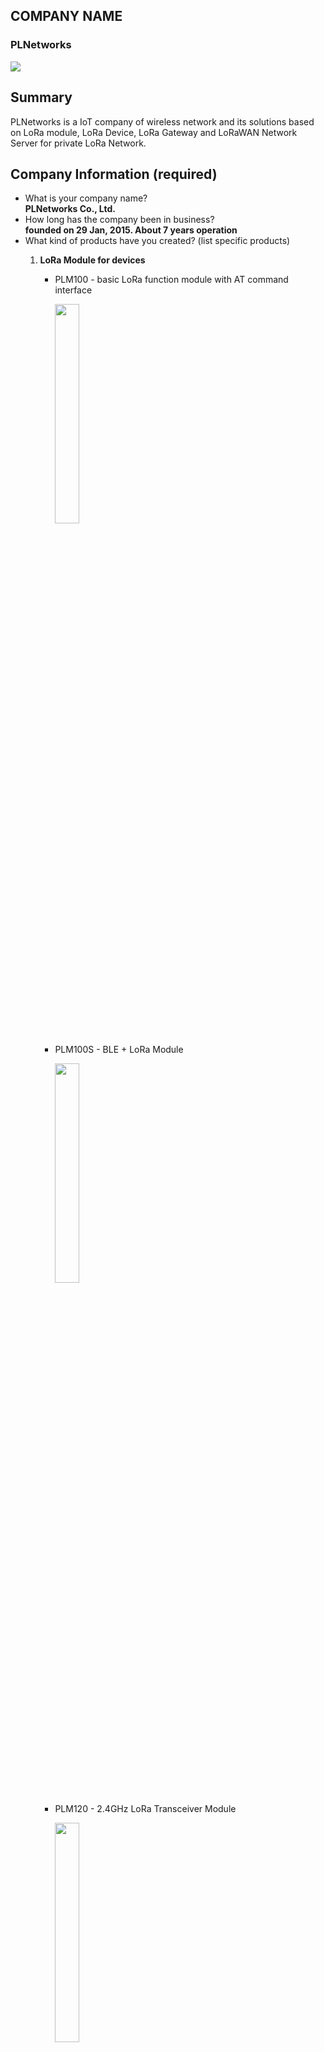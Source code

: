 ## COMPANY NAME
### PLNetworks 
<img src="https://github.com/hyeonsfather/hotspot-manufacturers/blob/main/img/plnetworks_logo.png">   

## Summary
PLNetworks is a IoT company of wireless network and its solutions based on LoRa module, LoRa Device, LoRa Gateway and LoRaWAN Network Server for private LoRa Network.   



## Company Information (required)
* What is your company name?   
**PLNetworks Co., Ltd.** 
* How long has the company been in business?    
**founded on 29 Jan, 2015. About 7 years operation**
* What kind of products have you created? (list specific products)
    1. **LoRa Module for devices**
		+ PLM100 - basic LoRa function module with AT command interface

			<img src="https://github.com/hyeonsfather/hotspot-manufacturers/blob/main/img/plnetworks_plm100.png" width="30%"> 

		+ PLM100S - BLE + LoRa Module

			<img src="https://github.com/hyeonsfather/hotspot-manufacturers/blob/main/img/plnetworks_plm100s.png" width="30%"> 

		+ PLM120 - 2.4GHz LoRa Transceiver Module

			<img src="https://github.com/hyeonsfather/hotspot-manufacturers/blob/main/img/plnetworks_plm120.png" width="30%">

		+ PLM150 - minimized LoRa module for wearable devices

			<img src="https://github.com/hyeonsfather/hotspot-manufacturers/blob/main/img/plnetworks_plm150.png" width="30%"> 

    2. **LoRa Device**
		+ PLS100 - LoRa modem with several IO such as GPIO, RS232/485, ADC, I2C.

			<img src="https://github.com/hyeonsfather/hotspot-manufacturers/blob/main/img/plnetworks_pls100.png" width="40%"> 

		+ PLS110 - LoRa Tracker with GPS, BLE, button, buzzer and Gyro Sensor

			<img src="https://github.com/hyeonsfather/hotspot-manufacturers/blob/main/img/plnetworks_pls110.png" width="40%"> 

		+ PLS210 - Industrial LoRa Tracker for automobile

			<img src="https://github.com/hyeonsfather/hotspot-manufacturers/blob/main/img/plnetworks_pls210.png" width="40%">   

		+ PLS400 - Outdoor LoRa modem

			<img src="https://github.com/hyeonsfather/hotspot-manufacturers/blob/main/img/plnetworks_pls400.png" width="40%"> 

		+ PLS500 - BLE Beacon Scanner for indoor positioning

			<img src="https://github.com/hyeonsfather/hotspot-manufacturers/blob/main/img/plnetworks_pls500.png" width="40%"> 

		+ PLS800 - BLE-LoRa Scanner for indoor positioning

			<img src="https://github.com/hyeonsfather/hotspot-manufacturers/blob/main/img/plnetworks_pls800.png" width="40%"> 

    3. LoRa Gateway 
		+ PLG100M - Multi channel LoRa Gateway for outdoor based on SX1301

			<img src="https://github.com/hyeonsfather/hotspot-manufacturers/blob/main/img/plnetworks_plg100m.png" width="40%"> 

		+ PLG400 - Advanced Multi channel LoRa Gateway for outdoor

			<img src="https://github.com/hyeonsfather/hotspot-manufacturers/blob/main/img/plnetworks_plg400.png" width="40%"> 

		+ CG100 - Indoor LoRa Gateway based on SX1301

			<img src="https://github.com/hyeonsfather/hotspot-manufacturers/blob/main/img/plnetworks_cg100.png" width="40%"> 

		+ PLG420(scheduled) - Indoor LoRa Gateway based on SX1302 and Raspberry Pi Compute Module 4
    4. LoRa Network Server
	    + PLNS100 - Enterprise LoRaWAN Network Server for local private LoRa network 
* How many have you sold?    
**LoRa Module - over 100,000/year**   
**LoRa Device - over 20,000/year**    
**LoRa Gateway - over 2,000/year**    
**LoRa NW Server - over 50/year**    
* What brought you to the Helium Network?    
	From starting LoRa RF transceiver without LoRaWAN standard, we thought that this kind of RF feature is innovative and another part of RF solutions which is not existed in the world so that traditional building a network is not suitable to LoRa network construction and the business way of Helium network is innovative like LoRa RF transceiver. 

## Product Information (required)
* What is this product's model name?     
	**PLG420**
* Is this is a Light Hotspot or a 5G Hotspot? (Due to the time required for the HIP19 process, new applications should be for Light Hotspots or 5G Hotspots)    
	**Light Hotspot**
* Is this model for indoor, outdoor, or both? (If there are two different models for indoor and outdoor, list them separately)    
	**Indoor**
* Provide a brief description of the product:

  **PLG420 Brief Specification**
  |Title                  | Description   |
  |------------------|----------------|
  |CPU| Broadcom BCM2711C0 quad-core ARM Cortex-A72|
  |RAM| 1GB SDRAM|
  |Flash| 8GB eMMC|
  |LoRa Interface| SX1302 chipset with SX1250<br>LoRaWAN, KR920/AS923/US915<br>Frequency: 902~928MHz<br>TxPower: 23dBm<br>DataRate: 0.3kbps ~ 20kbps(upto SF5)|
  |Networking| 10/100/1000B-Tx 1 Port for LAN/WAN(802.3 AT PoE)<br>USB Type LTE Modem|
  |GPS| GNSS(GPS, Galileo, GLONASS, BeiDou), 72-channels
  |Operation Voltage| DC 48V PoE|
    
* What is your approximate price point?    
	**about USD 400 but can be changed depending on quantity and chipset supply**  
* What is your expected production and delivery timeline?     
	**Jan 2023, 1st production (expects 2,000)**

## Previous shipments (required)
* Have you shipped anything in the past?    
   **Korea, Japan, USA, Indonesia, Brazil, Ecuador, Australia**
   
* What types of products have you shipped?    
	**LoRa Module(PLM100, PLM150), LoRa Device(PLS110, PLS400), LoRa Gateway(PLG100M, PLG400)**
* Which countries have you previously shipped regulatory approved products? (FCC, CE, etc.)     
	**LoRa Module - FCC, TELEC(Japan), KC(Korea)**    
	**LoRa Device - FCC, TELEC(Japan), KC(Korea)**    
	**LoRa Gateway - FCC, TELEC(Japan), KC(Korea), RCMA(Australia), Indonesia**    


## Which countries do you plan to ship to and get regulatory certifications for? (required) 
Please list specific countries, "worldwide" or "global" are not acceptable.    
  **As before, we have a plan to ship USA, Japan, Australia, Brazil, Ecuador and Korea as well and get certification KC, FCC, TELEC, RCMA and so on**

## Customer Support (required)
* How will your customers be able to contact you for support for your products?     
	**home page www.plnetworks.co.kr and e-mail and customer support line**
* How long will the company provide customer support?     
	**official warranty is 1 year**
* How are you planning to handle repairs and replacements?     
	**Paid repair service: up to 3 year**

## Hardware Security Element (required)
* The community is concerned about devices that can be easily hacked, specifically by copying their swarm_key files. Applications should include plan for how the devices will be secured. The approved security element is an ECC608. If you would like to use an alternative security element your HIP19 will require additional review, please email the Helium Foundation (christina@helium.foundation).
* Are you using an ECC608. Yes or No?    
	**Yes. Built-in ECC608 crypto chip will be applied on PLG420**
* Encrypted/locked-down firmware. Yes or No?     
	**Yes**
* Encrypted storage of the miner swarm_key, either via disk encryption or hardware measures. Yes or No?    
	**Yes , secured in ECC608 chip**
* Encrypted buses, potting and other anti-tampering measures. Yes or No? (Please note, the final design will be audited against this statement. Do not answer 'yes' unless the design will have these features and a description of where they are implemented can be provided.)    
**Yes, by ECC608 chip**
* Willingness to submit a prototype for audit, and sharing those audit results publicly (pass or fail) Yes or No?    
	**Yes**

## Hardware Information (required) Please provide detailed hardware designs, including relevant parts.
Evidence of a functioning prototype - photos/videos. Renderings are OK but physical prototypes are much, much better.     
  <img src="https://github.com/hyeonsfather/hotspot-manufacturers/blob/main/img/pls420_shape_diagram.png" width="70%">
  <img src="https://github.com/hyeonsfather/hotspot-manufacturers/blob/main/img/pls420_block_diagram.png" width="70%">

1.  **CPU Part: RPI Compute Module 4 with Wifi**
2. **Estimated size: 130 x 130 mm**
3. **LoRa RF: SPI Interface with CPU and SX1302/1250 will be applied.**
4. **Ethernet: 10/100/1000BaseT PoE**
5. **Microchips ECC608 on I2C Interface**
     
* What are your plans for software setup and configuration for the devices?    
	**Web UI interface for setup and firmware upgrade is supported by LAN/WAN network interface which includes WiFi as well.**
This would includes remote updates and the ability for hosts to change wifi settings, via Helium's official app or otherwise. 
* Which security implementation (ECC608, TPM, TrustZone, other) are you using?     
	**ATECC608B of Microchips**
* Which LoRa chipset are you planning to use in your gateway? (We recommend you don't use the SX1301 in new designs.)    
	**SX1302 and SX1250 will be used with LBT feature.(SX1262)**
* What is the CPU?    
	**BCM2711Co Broadcom SoC**
* Other Hardware Specifications:     
	**USB Type LTE Module, Battery charging logic against emergency power off**

## Manufacturing Information (required)
* Have you built and delivered radio hardware products before?    
	**Yes, our development team has several experience for RF equipment including 3GPP small sized station, Repeaters, Mobile WiMAX, Home RF Gateways, Wi-SUN Gateways and so on.** 
* Have you built gateways before?    
	**Yes**
* How many gateways did you make?    
	**Over the past 10 years, 10,000 gateways we developed was sold** 
* If you have not built gateways before, are you using a third party manufacturer or working with a partner? This is the single largest risk with most hardware ventures. If possible please provide information about your manufacturing partners and supply chain.
* Where are you sourcing your components from?     
	**Local chip agency almost cases**
* How many radio modules/ concentrators can you procure?     
	**We don't need any type of radio module and concentrators. we put Semtech chips on board directly.**   

## Proof of Identity:
Per typical KYC/AML procedures, proof of identity for major shareholders (25%+ ownership) will be expected to be provided privately to representatives from the Helium Foundation. This will be attested and publicly confirmed by those representatives. Details for this will be provided after your application has been submitted on GitHub. 

## Budget & Capital (required)
* How many hotspots are you planning to manufacture and sell within the first six months of sales?     
	**over 2000**
* How much money will be required up-front? How much money do you have on-hand, and how much do you have access to?     
	**There is no issue for budget.**
* What is your plan for additional financing if required? (This is the second biggest risk in new hardware ventures, getting almost over the line and then running out of cash.)     
	**If the demand for hotspots is high and we need more budge than we expected, PLNetworks can cover it on its own since PLNetworks is making sufficient profits through product sales in the Korean LoRa Market.**

## Risks & Challenges (required)
Please tell us about some of the challenges that would prevent these products from becoming a reality and how you might address them.    
	**None**

## Other information (if you do not provide contact information we cannot review your proposal)
## Contact Info: 
* Contact Email (required) - seongdong.park@plnetworks.co.kr
* Website (required) - http://www.plnetworks.co.kr
* Twitter profile -
* Facebook profile -
* Discord - 
* Other social profiles -

## Payment methods available (required):
**Bank Transfer, Credit Card, Cash**
